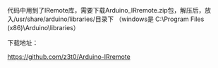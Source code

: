 代码中用到了IRemote库，需要下载Arduino_IRremote.zip包，解压后，放入/usr/share/arduino/libraries/目录下 （windows是 C:\Program Files (x86)\Arduino\libraries）

下载地址：

https://github.com/z3t0/Arduino-IRremote